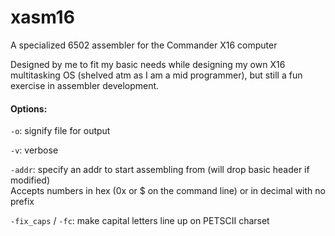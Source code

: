 # xasm16
A specialized 6502 assembler for the Commander X16 computer

Designed by me to fit my basic needs while designing my own X16 multitasking OS (shelved atm as I am a mid programmer), but still a fun exercise in assembler development.

#### Options:
`-o`: signify file for output

`-v`: verbose

`-addr`: specify an addr to start assembling from (will drop basic header if modified)\
Accepts numbers in hex (0x or \$ on the command line) or in decimal with no prefix

`-fix_caps` / `-fc`: make capital letters line up on PETSCII charset
